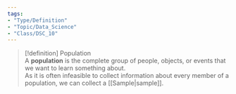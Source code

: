 ```yaml
---  
tags:  
- "Type/Definition"  
- "Topic/Data_Science"  
- "Class/DSC_10"  
---  
```

  
> [!definition] Population  
> A **population** is the complete group of people, objects, or events that we want to learn something about.  
> As it is often infeasible to collect information about every member of a population, we can collect a [[Sample|sample]].  
